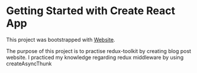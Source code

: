# Getting Started with Create React App

This project was bootstrapped with [Website](https://redux-blog-ashen.vercel.app/).

The purpose of this project is to practise redux-toolkit  by creating blog post website. 
I practiced my knowledge regarding  redux middleware by using  createAsyncThunk
